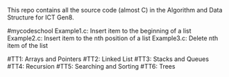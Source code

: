 This repo contains all the source code (almost C) in the Algorithm and Data Structure for ICT Gen8.

#mycodeschool
Example1.c: Insert item to the beginning of a list
Example2.c: Insert item to the nth position of a list
Example3.c: Delete nth item of the list

#TT1: Arrays and Pointers
#TT2: Linked List
#TT3: Stacks and Queues
#TT4: Recursion
#TT5: Searching and Sorting
#TT6: Trees
